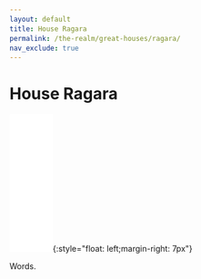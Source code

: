 ```yaml
---
layout: default
title: House Ragara
permalink: /the-realm/great-houses/ragara/
nav_exclude: true
---
```


# House Ragara

![Ragara Mon](./../../../assets/house_mons/ragara.png){:style="float: left;margin-right: 7px"}

Words.
